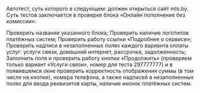 Автотест, суть которого в следующем: должен открыться сайт mts.by. Суть тестов заключается в проверке блока «Онлайн пополнение без комиссии»:

Проверить название указанного блока;
Проверить наличие логотипов платёжных систем;
Проверить работу ссылки «Подробнее о сервисе»;
Проверить надписи в незаполненных полях каждого варианта оплаты услуг: услуги связи, домашний интернет, рассрочка, задолженность;
Заполнить поля и проверить работу кнопки «Продолжить» (проверяем только вариант «Услуги связи», номер для теста 297777777) и в появившемся окне проверить корректность отображения суммы (в том числе на кнопке), номера телефона, а также надписей в незаполненных полях для ввода реквизитов карты, наличие иконок платёжных систем.
